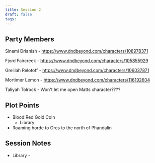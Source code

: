 ```yaml
---
title: Session 2
draft: false
tags:
---
```


**Party Members**
---
Sinemi Drianish - https://www.dndbeyond.com/characters/108978371

Fjord Faircreek - https://www.dndbeyond.com/characters/105855929

Grelilah Relotoff - https://www.dndbeyond.com/characters/106037871

Mortimer Lemon - https://www.dndbeyond.com/characters/116192604

Taliyah Tolrock - Won't let me open Matts character????

**Plot Points**
---
- Blood Red Gold Coin
	- Library
- Roaming horde to Orcs to the north of Phandalin

**Session Notes**
---
- Library - 